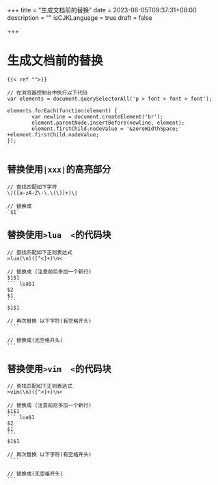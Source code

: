 +++
title = "生成文档前的替换"
date = 2023-06-05T09:37:31+08:00
description = ""
isCJKLanguage = true
draft = false

+++

# 生成文档前的替换

```
{{< ref "">}}

// 在浏览器控制台中执行以下代码
var elements = document.querySelectorAll('p > font > font > font');

elements.forEach(function(element) {        
        var newline = document.createElement('br');
        element.parentNode.insertBefore(newline, element);        
        element.firstChild.nodeValue = '&zeroWidthSpace;' +element.firstChild.nodeValue;
});


```





## 替换使用`|xxx|`的高亮部分

```
// 查找匹配如下字符
\|([a-zA-Z\-\.\(\)]+)\|

// 替换成
`$1`
```

## 替换使用`>lua  <`的代码块

````
// 查找匹配如下正则表达式
>lua(\n)([^<]+)\n<

// 替换成 (注意前后多加一个新行)
$1$1
``` lua$1
$2
$1
```
$1$1

// 再次替换 以下字符(有空格开头)
 ```

// 替换成(无空格开头)
```
````

## 替换使用`>vim  <`的代码块

````
// 查找匹配如下正则表达式
>vim(\n)([^<]+)\n<

// 替换成 (注意前后多加一个新行)
$1$1
``` lua$1
$2
$1
```
$1$1

// 再次替换 以下字符(有空格开头)
 ```

// 替换成(无空格开头)
```
````

